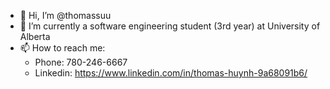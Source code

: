 - 👋 Hi, I’m @thomassuu
- 🌱 I’m currently a software engineering student (3rd year) at University of Alberta
- 📫 How to reach me:
    * Phone: 780-246-6667
    * Linkedin: https://www.linkedin.com/in/thomas-huynh-9a68091b6/

<!---
thomassuu/thomassuu is a ✨ special ✨ repository because its `README.md` (this file) appears on your GitHub profile.
You can click the Preview link to take a look at your changes.
--->
